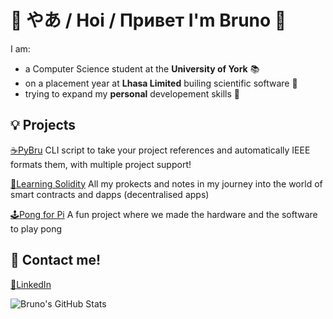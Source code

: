 # :raised_hands: やあ / Hoi / Привет I'm Bruno :raised_hands:
I am: 
- a Computer Science student at the **University of York** :books:
- on a placement year at **Lhasa Limited** builing scientific software :microscope:
- trying to expand my **personal** developement skills :seedling:

## :bulb: Projects
[:coffee:PyBru](https://github.com/BrunoDavies/pyBru) CLI script to take your project references and automatically IEEE formats them, with multiple project support! 

[:brain:Learning Solidity](https://github.com/BrunoDavies/Learning-Solidity) All my prokects and notes in my journey into the world of smart contracts and dapps (decentralised apps)

[:joystick:Pong for Pi](https://github.com/BrunoDavies/pongProjectY1) A fun project where we made the hardware and the software to play pong

## :speech_balloon: Contact me!
[:link:LinkedIn](https://www.linkedin.com/in/bruno-davies-653a05175)

![Bruno's GitHub Stats](https://github-readme-stats.vercel.app/api?username=silverben10&count_private=true&show_icons=true&theme=gruvbox)
